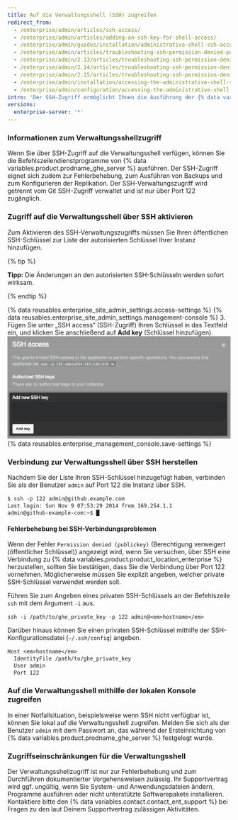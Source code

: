 ```yaml
---
title: Auf die Verwaltungsshell (SSH) zugreifen
redirect_from:
  - /enterprise/admin/articles/ssh-access/
  - /enterprise/admin/articles/adding-an-ssh-key-for-shell-access/
  - /enterprise/admin/guides/installation/administrative-shell-ssh-access/
  - /enterprise/admin/articles/troubleshooting-ssh-permission-denied-publickey/
  - /enterprise/admin/2.13/articles/troubleshooting-ssh-permission-denied-publickey/
  - /enterprise/admin/2.14/articles/troubleshooting-ssh-permission-denied-publickey/
  - /enterprise/admin/2.15/articles/troubleshooting-ssh-permission-denied-publickey/
  - /enterprise/admin/installation/accessing-the-administrative-shell-ssh
  - /enterprise/admin/configuration/accessing-the-administrative-shell-ssh
intro: 'Der SSH-Zugriff ermöglicht Ihnen die Ausführung der {% data variables.product.prodname_ghe_server %}-Befehlszeilendienstprogramme und eignet sich zur Fehlerbehebung, zum Ausführen von Backups und zum Konfigurieren der Replikation.'
versions:
  enterprise-server: '*'
---
```


### Informationen zum Verwaltungsshellzugriff

Wenn Sie über SSH-Zugriff auf die Verwaltungsshell verfügen, können Sie die Befehlszeilendienstprogramme von {% data variables.product.prodname_ghe_server %} ausführen. Der SSH-Zugriff eignet sich zudem zur Fehlerbehebung, zum Ausführen von Backups und zum Konfigurieren der Replikation. Der SSH-Verwaltungszugriff wird getrennt vom Git SSH-Zugriff verwaltet und ist nur über Port 122 zugänglich.

### Zugriff auf die Verwaltungsshell über SSH aktivieren

Zum Aktivieren des SSH-Verwaltungszugriffs müssen Sie Ihren öffentlichen SSH-Schlüssel zur Liste der autorisierten Schlüssel Ihrer Instanz hinzufügen.

{% tip %}

**Tipp:** Die Änderungen an den autorisierten SSH-Schlüsseln werden sofort wirksam.

{% endtip %}

{% data reusables.enterprise_site_admin_settings.access-settings %}
{% data reusables.enterprise_site_admin_settings.management-console %}
3. Fügen Sie unter „SSH access“ (SSH-Zugriff) Ihren Schlüssel in das Textfeld ein, und klicken Sie anschließend auf **Add key** (Schlüssel hinzufügen). ![Textfeld und Schaltfläche zum Hinzufügen eines SSH-Schlüssels](/assets/images/enterprise/settings/add-authorized-ssh-key-admin-shell.png)
{% data reusables.enterprise_management_console.save-settings %}

### Verbindung zur Verwaltungsshell über SSH herstellen

Nachdem Sie der Liste Ihren SSH-Schlüssel hinzugefügt haben, verbinden Sie als der Benutzer `admin` auf Port 122 die Instanz über SSH.

```shell
$ ssh -p 122 admin@github.example.com
Last login: Sun Nov 9 07:53:29 2014 from 169.254.1.1
admin@github-example-com:~$ █
```

#### Fehlerbehebung bei SSH-Verbindungsproblemen

Wenn der Fehler `Permission denied (publickey)` (Berechtigung verweigert (öffentlicher Schlüssel)) angezeigt wird, wenn Sie versuchen, über SSH eine Verbindung zu {% data variables.product.product_location_enterprise %} herzustellen, sollten Sie bestätigen, dass Sie die Verbindung über Port 122 vornehmen. Möglicherweise müssen Sie explizit angeben, welcher private SSH-Schlüssel verwendet werden soll.

Führen Sie zum Angeben eines privaten SSH-Schlüssels an der Befehlszeile `ssh` mit dem Argument `-i` aus.

```shell
ssh -i /path/to/ghe_private_key -p 122 admin@<em>hostname</em>
```

Darüber hinaus können Sie einen privaten SSH-Schlüssel mithilfe der SSH-Konfigurationsdatei (`~/.ssh/config`) angeben.

```shell
Host <em>hostname</em>
  IdentityFile /path/to/ghe_private_key
  User admin
  Port 122
```

### Auf die Verwaltungsshell mithilfe der lokalen Konsole zugreifen

In einer Notfallsituation, beispielsweise wenn SSH nicht verfügbar ist, können Sie lokal auf die Verwaltungsshell zugreifen. Melden Sie sich als der Benutzer `admin` mit dem Passwort an, das während der Ersteinrichtung von {% data variables.product.prodname_ghe_server %} festgelegt wurde.

### Zugriffseinschränkungen für die Verwaltungsshell

Der Verwaltungsshellzugriff ist nur zur Fehlerbehebung und zum Durchführen dokumentierter Vorgehensweisen zulässig. Ihr Supportvertrag wird ggf. ungültig, wenn Sie System- und Anwendungsdateien ändern, Programme ausführen oder nicht unterstützte Softwarepakete installieren. Kontaktiere bitte den {% data variables.contact.contact_ent_support %} bei Fragen zu den laut Deinem Supportvertrag zulässigen Aktivitäten.
